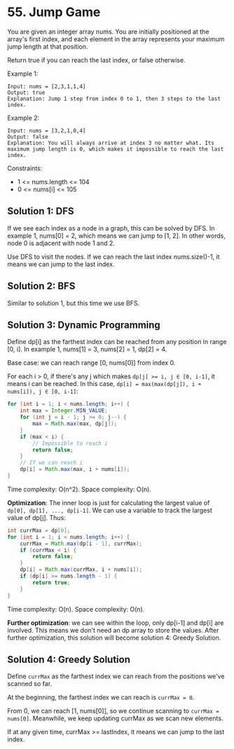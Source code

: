 # 55. Jump Game
You are given an integer array nums. You are initially positioned at the array's first index, and each element in the array represents your maximum jump length at that position.

Return true if you can reach the last index, or false otherwise.

Example 1:

    Input: nums = [2,3,1,1,4]
    Output: true
    Explanation: Jump 1 step from index 0 to 1, then 3 steps to the last index.

Example 2:

    Input: nums = [3,2,1,0,4]
    Output: false
    Explanation: You will always arrive at index 3 no matter what. Its maximum jump length is 0, which makes it impossible to reach the last index.

Constraints:

* 1 <= nums.length <= 104
* 0 <= nums[i] <= 105

## Solution 1: DFS
If we see each index as a node in a graph, this can be solved by DFS. In example 1, nums[0] = 2, which means we can jump to [1, 2]. In other words, node 0 is adjacent with node 1 and 2.

Use DFS to visit the nodes. If we can reach the last index nums.size()-1, it means we can jump to the last index.

## Solution 2: BFS
Similar to solution 1, but this time we use BFS.

## Solution 3: Dynamic Programming 
Define dp[i] as the farthest index can be reached from any position in range [0, i]. In example 1, nums[1] = 3, nums[2] = 1, dp[2] = 4.

Base case: we can reach range [0, nums[0]] from index 0.

For each i > 0, if there's any j which makes `dp[j] >= i, j ∈ [0, i-1]`, it means i can be reached. In this case, `dp[i] = max(max(dp[j]), i + nums[i]), j ∈ [0, i-1]`:


```java
for (int i = 1; i < nums.length; i++) {
    int max = Integer.MIN_VALUE;
    for (int j = i - 1; j >= 0; j--) {
        max = Math.max(max, dp[j]);
    }
    if (max < i) {
        // Impossible to reach i
        return false;
    }
    // If we can reach i
    dp[i] = Math.max(max, i + nums[i]);
}
```

Time complexity: O(n^2). Space complexity: O(n).

**Optimization**: The inner loop is just for calculating the largest value of `dp[0], dp[1], ..., dp[i-1]`. We can use a variable to track the largest value of dp[j]. Thus:

```java
int currMax = dp[0];
for (int i = 1; i < nums.length; i++) {
    currMax = Math.max(dp[i - 1], currMax);
    if (currMax < i) {
        return false;
    }
    dp[i] = Math.max(currMax, i + nums[i]);
    if (dp[i] >= nums.length - 1) {
        return true;
    }
}
```

Time complexity: O(n). Space complexity: O(n).

**Further optimization**: we can see within the loop, only dp[i-1] and dp[i] are involved. This means we don't need an dp array to store the values. After further optimization, this solution will become solution 4: Greedy Solution.

## Solution 4: Greedy Solution
Define `currMax` as the farthest index we can reach from the positions we've scanned so far.

At the beginning, the farthest index we can reach is `currMax = 0`.

From 0, we can reach [1, nums[0]], so we continue scanning to `currMax = nums[0]`. Meanwhile, we keep updating currMax as we scan new elements.

If at any given time, currMax >= lastIndex, it means we can jump to the last index.